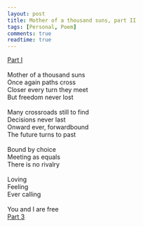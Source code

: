 ```yaml
---
layout: post
title: Mother of a thousand suns, part II
tags: [Personal, Poem]
comments: true
readtime: true
---
```

[Part I](https://florianjehn.github.io/2022-03-23-mother/)\
\
Mother of a thousand suns\
Once again paths cross\
Closer every turn they meet\
But freedom never lost\
\
Many crossroads still to find\
Decisions never last\
Onward ever, forwardbound\
The future turns to past\
\
Bound by choice\
Meeting as equals\
There is no rivalry\
\
Loving\
Feeling\
Ever calling\
\
You and I are free
\
[Part 3](https://florianjehn.github.io/2022-09-09-mother_3/)
